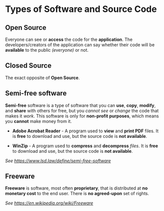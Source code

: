 # Types of Software and Source Code

## Open Source

Everyone can see or **access** the code for the **application**. The developers/creators of the application can say whether their code will be **available** to the public *(everyone)* or not.

## Closed Source

The exact opposite of **Open Source**.

## Semi-free software

**Semi-free** software is a type of software that you can **use**, **copy**, **modify**, and **share** with others for free, but you *cannot see* or *change* the code that makes it *work*. This software is only for **non-profit purposes**, which means you **cannot** make money from it.

- **Adobe Acrobat Reader** - A program used to **view** and **print PDF** files. It is **free** to download and use, but the source code is **not available**.

- **WinZip** - A program used to **compress** and **decompress** *files*. It is **free** to download and use, but the source code is **not available**.

*See https://www.lsd.law/define/semi-free-software*

## Freeware

**Freeware** is software, most often **proprietary**, that is distributed at **no monetary cost** to the end user. There is **no agreed-upon** set of rights.

*See https://en.wikipedia.org/wiki/Freeware*

